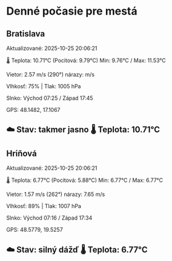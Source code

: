 ﻿# Denné počasie pre mestá

## Bratislava
Aktualizované: 2025-10-25 20:06:21

🌡️ Teplota: 10.71°C 
(Pocitová: 9.79°C)
Min: 9.76°C / Max: 11.53°C

Vietor: 2.57 m/s    (290°) 
nárazy:  m/s

Vlhkosť: 75% | Tlak: 1005 hPa

Slnko: Východ 07:25 / Západ 17:45

GPS: 48.1482, 17.1067

☁️ Stav: takmer jasno        🌡️ Teplota: 10.71°C
---

## Hriňová
Aktualizované: 2025-10-25 20:06:21

🌡️ Teplota: 6.77°C 
(Pocitová: 5.88°C)
Min: 6.77°C / Max: 6.77°C

Vietor: 1.57 m/s (262°)
nárazy: 7.65 m/s

Vlhkosť: 89% | Tlak: 1007 hPa

Slnko: Východ 07:16 / Západ 17:34

GPS: 48.5779, 19.5257

☁️ Stav: silný dážď        🌡️ Teplota: 6.77°C
---

